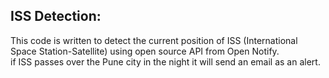 ## ISS Detection:
This code is written to detect the current position of ISS (International Space Station-Satellite) using open source API from Open Notify. 
<br>
if ISS passes over the Pune city in the night it will send an email as an alert.
